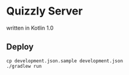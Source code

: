 # Quizzly Server
written in Kotlin 1.0

## Deploy

```
cp development.json.sample development.json
./gradlew run
```


